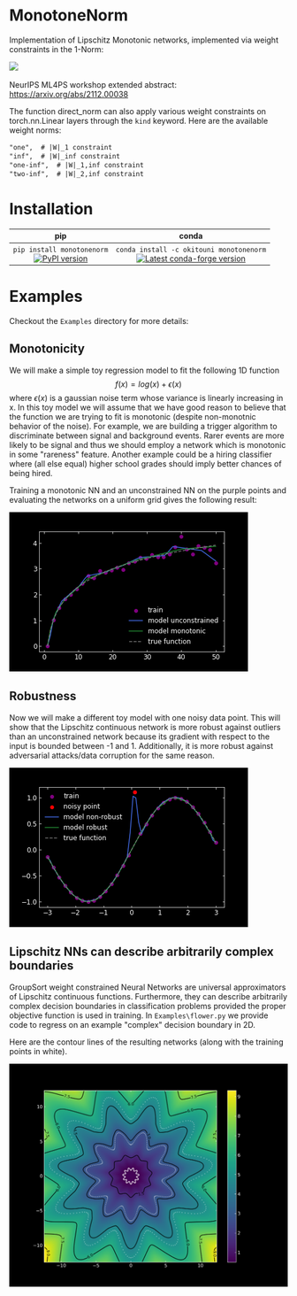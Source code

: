 # MonotoneNorm

Implementation of Lipschitz Monotonic networks, implemented via weight constraints in the 1-Norm:  

<img src="https://render.githubusercontent.com/render/math?math=\prod_i||W^i||_1 \leq \lambda">

NeurIPS ML4PS workshop extended abstract: https://arxiv.org/abs/2112.00038

The function direct_norm can also apply various weight constraints on torch.nn.Linear layers through the `kind` keyword. Here are the available weight norms: 
~~~ 
"one",  # |W|_1 constraint
"inf",  # |W|_inf constraint
"one-inf",  # |W|_1,inf constraint
"two-inf",  # |W|_2,inf constraint
~~~

# Installation
<div align="center">

| <center> **pip** | <center> **conda**|
|---|---|
|`pip install monotonenorm`<br> <center>[![PyPI version](https://badge.fury.io/py/monotonenorm.svg)](https://badge.fury.io/py/monotonenorm)</center>| `conda install -c okitouni monotonenorm`<br> <center>[![Latest conda-forge version](https://img.shields.io/conda/v/okitouni/monotonenorm)](https://anaconda.org/okitouni/monotonenorm)</center> |

</div>


</div>

# Examples
Checkout the `Examples` directory for more details:

## Monotonicity
We will make a simple toy regression model to fit the following 1D function 
$$f(x) = log(x) + \epsilon(x)$$
where $\epsilon(x)$ is a gaussian noise term whose variance is linearly increasing in x. 
In this toy model we will assume that we have good reason to believe that the function we are trying to fit is monotonic (despite non-monotnic behavior of the noise). For example, we are building a trigger algorithm to discriminate between signal and background events. Rarer events are more likely to be signal and thus we should employ a network which is monotonic in some "rareness" feature. Another example could be a hiring classifier where (all else equal) higher school grades should imply better chances of being hired. 

Training a monotonic NN and an unconstrained NN on the purple points and evaluating the networks on a uniform grid gives the following result:

![Monotonic Dependence](Examples/monotonic_dependence.png)

## Robustness
Now we will make a different toy model with one noisy data point. This will show that the Lipschitz continuous network is more robust against outliers than an unconstrained network because its gradient with respect to the input is bounded between -1 and 1. Additionally, it is more robust against adversarial attacks/data corruption for the same reason.

![Robust Against Outliers](Examples/robust_against_noisy_outlier.png)

## Lipschitz NNs can describe arbitrarily complex boundaries
GroupSort weight constrained Neural Networks are universal approximators of Lipschitz continuous functions. Furthermore, they can describe arbitrarily complex decision boundaries in classification problems provided the proper objective function is used in training. In `Examples\flower.py` we provide code to regress on an example "complex" decision boundary in 2D. 

Here are the contour lines of the resulting networks (along with the training points in white).

![Flower](Examples/flower_bs16.png)
